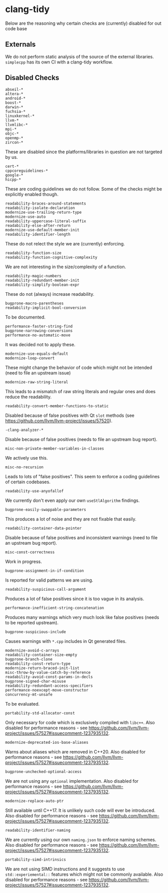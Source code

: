 # clang-tidy

Below are the reasoning why certain checks are (currently) disabled for out code base

## Externals

We do not perform static analysis of the source of the external libraries. `simplecpp` has its own CI with a clang-tidy workflow.

## Disabled Checks

`abseil-*`<br>
`altera-*`<br>
`android-*`<br>
`boost-*`<br>
`darwin-*`<br>
`fuchsia-*`<br>
`linuxkernel-*`<br>
`llvm-*`<br>
`llvmlibc-*`<br>
`mpi-*`<br>
`objc-*`<br>
`openmp-*`<br>
`zircon-*`<br>

These are disabled since the platforms/libraries in question are not targeted by us.

`cert-*`<br>
`cppcoreguidelines-*`<br>
`google-*`<br>
`hicpp-*`<br>

These are coding guidelines we do not follow. Some of the checks might be explicitly enabled though.

`readability-braces-around-statements`<br>
`readability-isolate-declaration`<br>
`modernize-use-trailing-return-type`<br>
`modernize-use-auto`<br>
`readability-uppercase-literal-suffix`<br>
`readability-else-after-return`<br>
`modernize-use-default-member-init`<br>
`readability-identifier-length`<br>

These do not relect the style we are (currently) enforcing.

`readability-function-size`<br>
`readability-function-cognitive-complexity`<br>

We are not interesting in the size/complexity of a function.

`readability-magic-numbers`<br>
`readability-redundant-member-init`<br>
`readability-simplify-boolean-expr`<br>

These do not (always) increase readability.

`bugprone-macro-parentheses`<br>
`readability-implicit-bool-conversion`<br>

To be documented.

`performance-faster-string-find`<br>
`bugprone-narrowing-conversions`<br>
`performance-no-automatic-move`<br>

It was decided not to apply these.

`modernize-use-equals-default`<br>
`modernize-loop-convert`<br>

These might change the behavior of code which might not be intended (need to file an upstream issue)

`modernize-raw-string-literal`<br>

This leads to a mismatch of raw string literals and regular ones and does reduce the readability.

`readability-convert-member-functions-to-static`<br>

Disabled because of false positives with Qt `slot` methods (see https://github.com/llvm/llvm-project/issues/57520).

`-clang-analyzer-*`<br>

Disable because of false positives (needs to file an upstream bug report).

`misc-non-private-member-variables-in-classes`<br>

We actively use this.

`misc-no-recursion`<br>

Leads to lots of "false positives". This seem to enforce a coding guidelines of certain codebases.

`readability-use-anyofallof`<br>

We currently don't even apply our own `useStlAlgorithm` findings.

`bugprone-easily-swappable-parameters`<br>

This produces a lot of noise and they are not fixable that easily.

`readability-container-data-pointer`<br>

Disable because of false positives and inconsistent warnings (need to file an upstream bug report).

`misc-const-correctness`<br>

Work in progress.

`bugprone-assignment-in-if-condition`<br>

Is reported for valid patterns we are using.

`readability-suspicious-call-argument`<br>

Produces a lot of false positives since it is too vague in its analysis.

`performance-inefficient-string-concatenation`<br>

Produces many warnings which very much look like false positives (needs to be reported upstream).

`bugprone-suspicious-include`<br>

Causes warnings with `*.cpp` includes in Qt generated files.

`modernize-avoid-c-arrays`<br>
`readability-container-size-empty`<br>
`bugprone-branch-clone`<br>
`readability-const-return-type`<br>
`modernize-return-braced-init-list`<br>
`misc-throw-by-value-catch-by-reference`<br>
`readability-avoid-const-params-in-decls`<br>
`bugprone-signed-char-misuse`<br>
`readability-redundant-access-specifiers`<br>
`performance-noexcept-move-constructor`<br>
`concurrency-mt-unsafe`<br>

To be evaluated.

`portability-std-allocator-const`<br>

Only necessary for code which is exclusively compiled with `libc++`. Also disabled for performance reasons - see https://github.com/llvm/llvm-project/issues/57527#issuecomment-1237935132.

`modernize-deprecated-ios-base-aliases`<br>

Warns about aliases which are removed in C++20. Also disabled for performance reasons - see https://github.com/llvm/llvm-project/issues/57527#issuecomment-1237935132.

`bugprone-unchecked-optional-access`<br>

We are not using any `optional` implementation. Also disabled for performance reasons - see https://github.com/llvm/llvm-project/issues/57527#issuecomment-1237935132.

`modernize-replace-auto-ptr`<br>

Still available until C++17. It is unlikely such code will ever be introduced. Also disabled for performance reasons - see https://github.com/llvm/llvm-project/issues/57527#issuecomment-1237935132.

`readability-identifier-naming`<br>

We are currently using our own `naming.json` to enforce naming schemes. Also disabled for performance reasons - see https://github.com/llvm/llvm-project/issues/57527#issuecomment-1237935132.

`portability-simd-intrinsics`<br>

We are not using SIMD instructions and it suggests to use `std::experiemental::` features which might not be commonly available. Also disabled for performance reasons - see https://github.com/llvm/llvm-project/issues/57527#issuecomment-1237935132.
